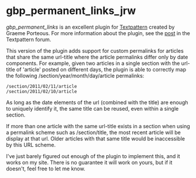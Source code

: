 gbp_permanent_links_jrw
=======================

_gbp_permanent_links_ is an excellent plugin for [Textpattern][tp] created by Graeme Porteous.  For more information about the plugin, see the [post][] in the Textpattern forum.

[tp]: http://textpattern.com/
[post]: http://forum.textpattern.com/viewtopic.php?id=18918

This version of the plugin adds support for custom permalinks for articles that share the same url-title where the article permalinks differ only by date components.  For example, given two articles in a single section with the url-title of 'article' posted on different days, the plugin is able to correctly map the following /section/year/month/day/article permalinks:

	/section/2011/02/11/article
	/section/2011/02/10/article

As long as the date elements of the url (combined with the title) are enough to uniquely identify it, the same title can be reused, even within a single section.

If more than one article with the same url-title exists in a section when using a permalink scheme such as /section/title, the most recent article will be display at that url.  Older articles with that same title would be inaccessible by this URL scheme.

I've just barely figured out enough of the plugin to implement this, and it works on my site.  There is no guarantee it will work on yours, but if it doesn't, feel free to let me know.